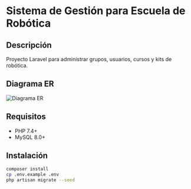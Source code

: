 # Sistema de Gestión para Escuela de Robótica

## Descripción
Proyecto Laravel para administrar grupos, usuarios, cursos y kits de robótica.

## Diagrama ER
![Diagrama ER](/docs/Grupo.png)

## Requisitos
- PHP 7.4+
- MySQL 8.0+

## Instalación
```bash
composer install
cp .env.example .env
php artisan migrate --seed